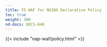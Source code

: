 ```yaml
---
title: F5 WAF for NGINX Declarative Policy
toc: true
weight: 300
nd-docs: DOCS-648
---
```


{{< include "nap-waf/policy.html" >}}
